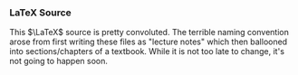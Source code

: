 ### LaTeX Source

This $\LaTeX$ source is pretty convoluted. The terrible naming convention arose from first writing these files as "lecture notes" which then ballooned into sections/chapters of a textbook. While it is not too late to change, it's not going to happen soon.